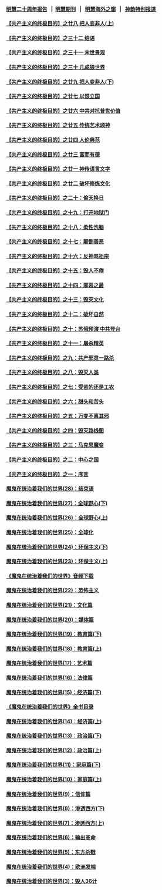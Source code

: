 #### [明慧二十周年报告](https://github.com/gfw-breaker/mh-reports/blob/master/README.md?t=07191420) &nbsp;&nbsp;|&nbsp;&nbsp;[明慧期刊](https://github.com/gfw-breaker/mh-qikan) &nbsp;&nbsp;|&nbsp;&nbsp; [明慧海外之窗](https://github.com/gfw-breaker/mh-news/blob/master/README.md?t=07191420) &nbsp;&nbsp;|&nbsp;&nbsp; [神韵特别报道](https://github.com/gfw-breaker/mh-news/blob/master/shenyun.md?t=07191420) 

#### [【共产主义的终极目的】之廿八 把人变非人(上)](../pages/nsc422/n11340492.md?t=07191420) 

#### [【共产主义的终极目的】之三十二 结语](../pages/nsc422/n11360535.md?t=07191420) 

#### [【共产主义的终极目的】之三十一 末世景观](../pages/nsc422/n11351129.md?t=07191420) 

#### [【共产主义的终极目的】之三十 几成狼世界](../pages/nsc422/n11348280.md?t=07191420) 

#### [【共产主义的终极目的】之廿九 把人变非人(下)](../pages/nsc422/n11344140.md?t=07191420) 

#### [【共产主义的终极目的】之廿七 以恨立国](../pages/nsc422/n11336944.md?t=07191420) 

#### [【共产主义的终极目的】之廿六 中共对抗普世价值](../pages/nsc422/n11324785.md?t=07191420) 

#### [【共产主义的终极目的】之廿五 传统艺术颂神](../pages/nsc422/n11296396.md?t=07191420) 

#### [【共产主义的终极目的】之廿四 人伦典范](../pages/nsc422/n11296397.md?t=07191420) 

#### [【共产主义的终极目的】之廿三 富而有德](../pages/nsc422/n11283598.md?t=07191420) 

#### [【共产主义的终极目的】之廿一 神传语言文字](../pages/nsc422/n11263265.md?t=07191420) 

#### [【共产主义的终极目的】之廿二 破坏修炼文化](../pages/nsc422/n11245728.md?t=07191420) 

#### [【共产主义的终极目的】之二十：偷天换日](../pages/nsc422/n11238846.md?t=07191420) 

#### [【共产主义的终极目的】之十九：打开地狱门](../pages/nsc422/n11206376.md?t=07191420) 

#### [【共产主义的终极目的】之十八：柔性洗脑](../pages/nsc422/n11199994.md?t=07191420) 

#### [【共产主义的终极目的】之十七：颠倒善恶](../pages/nsc422/n11179782.md?t=07191420) 

#### [【共产主义的终极目的】之十六：反神骂祖宗](../pages/nsc422/n11166798.md?t=07191420) 

#### [【共产主义的终极目的】之十五：毁人不倦](../pages/nsc422/n11166792.md?t=07191420) 

#### [【共产主义的终极目的】之十四：邪恶之最](../pages/nsc422/n11150249.md?t=07191420) 

#### [【共产主义的终极目的】之十三：毁灭文化](../pages/nsc422/n11135227.md?t=07191420) 

#### [【共产主义的终极目的】之十二：破坏自然](../pages/nsc422/n11135214.md?t=07191420) 

#### [【共产主义的终极目的】之十：苏俄预演 中共登台](../pages/nsc422/n11118424.md?t=07191420) 

#### [【共产主义的终极目的】之十一：屠杀精英](../pages/nsc422/n11118442.md?t=07191420) 

#### [【共产主义的终极目的】之九：共产邪灵一路杀](../pages/nsc422/n11114139.md?t=07191420) 

#### [【共产主义的终极目的】之八：毁灭人类](../pages/nsc422/n11108503.md?t=07191420) 

#### [【共产主义的终极目的】之七：受苦的还是工农](../pages/nsc422/n11101809.md?t=07191420) 

#### [【共产主义的终极目的】之六：甜头和苦头](../pages/nsc422/n11096971.md?t=07191420) 

#### [【共产主义的终极目的】之五：万变不离其邪](../pages/nsc422/n11091285.md?t=07191420) 

#### [【共产主义的终极目的】之四：毁灭路线图](../pages/nsc422/n11086284.md?t=07191420) 

#### [【共产主义的终极目的】之三：马克思魔变](../pages/nsc422/n11061941.md?t=07191420) 

#### [【共产主义的终极目的】之二：中心之国](../pages/nsc422/n11047728.md?t=07191420) 

#### [【共产主义的终极目的】之一：序言](../pages/nsc422/n11086077.md?t=07191420) 

#### [魔鬼在统治着我们的世界(28)：结束语](../pages/nsc422/n10936246.md?t=07191420) 

#### [魔鬼在统治着我们的世界(27)：全球野心(下)](../pages/nsc422/n10928319.md?t=07191420) 

#### [魔鬼在统治着我们的世界(26)：全球野心(上)](../pages/nsc422/n10900318.md?t=07191420) 

#### [魔鬼在统治着我们的世界(25)：全球化](../pages/nsc422/n10788205.md?t=07191420) 

#### [魔鬼在统治着我们的世界(24)：环保主义(下)](../pages/nsc422/n10695307.md?t=07191420) 

#### [魔鬼在统治着我们的世界(23)：环保主义(上)](../pages/nsc422/n10688613.md?t=07191420) 

#### [《魔鬼在统治着我们的世界》音频下载](../pages/nsc422/n10635553.md?t=07191420) 

#### [魔鬼在统治着我们的世界(22)：恐怖主义](../pages/nsc422/n10614727.md?t=07191420) 

#### [魔鬼在统治着我们的世界(21)：文化篇](../pages/nsc422/n10597706.md?t=07191420) 

#### [魔鬼在统治着我们的世界(20)：媒体篇](../pages/nsc422/n10586579.md?t=07191420) 

#### [魔鬼在统治着我们的世界(19)：教育篇(下)](../pages/nsc422/n10564808.md?t=07191420) 

#### [魔鬼在统治着我们的世界(18)：教育篇(上)](../pages/nsc422/n10526970.md?t=07191420) 

#### [魔鬼在统治着我们的世界(17)：艺术篇](../pages/nsc422/n10499093.md?t=07191420) 

#### [魔鬼在统治着我们的世界(16)：法律篇](../pages/nsc422/n10485969.md?t=07191420) 

#### [魔鬼在统治着我们的世界(15)：经济篇(下)](../pages/nsc422/n10469975.md?t=07191420) 

#### [《魔鬼在统治着我们的世界》全书目录](../pages/nsc422/n10464261.md?t=07191420) 

#### [魔鬼在统治着我们的世界(14)：经济篇(上)](../pages/nsc422/n10457370.md?t=07191420) 

#### [魔鬼在统治着我们的世界(13)：政治篇(下)](../pages/nsc422/n10448270.md?t=07191420) 

#### [魔鬼在统治着我们的世界(12)：政治篇(上)](../pages/nsc422/n10444576.md?t=07191420) 

#### [魔鬼在统治着我们的世界(11)：家庭篇(下)](../pages/nsc422/n10440961.md?t=07191420) 

#### [魔鬼在统治着我们的世界(10)：家庭篇(上)](../pages/nsc422/n10435448.md?t=07191420) 

#### [魔鬼在统治着我们的世界(9)：信仰篇](../pages/nsc422/n10432159.md?t=07191420) 

#### [魔鬼在统治着我们的世界(8)：渗透西方(下)](../pages/nsc422/n10429603.md?t=07191420) 

#### [魔鬼在统治着我们的世界(7)：渗透西方(上)](../pages/nsc422/n10426013.md?t=07191420) 

#### [魔鬼在统治着我们的世界(6)：输出革命](../pages/nsc422/n10421536.md?t=07191420) 

#### [魔鬼在统治着我们的世界(5)：东方杀戮](../pages/nsc422/n10417707.md?t=07191420) 

#### [魔鬼在统治着我们的世界(4)：欧洲发端](../pages/nsc422/n10414890.md?t=07191420) 

#### [魔鬼在统治着我们的世界(3)：毁人36计](../pages/nsc422/n10411583.md?t=07191420) 

